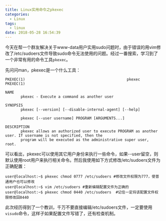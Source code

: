```yaml
---
title: Linux实用命令之pkexec
categories:
  - Linux
tags:
  - linux
date: 2018-05-28 16:54:39
---
```


今天在帮一个群友解决关于www-data用户实用sudo问题时，由于错误的用vim修改了/etc/sudoers文件导致sudo命令无法使用的问题。经过一番搜索，学习到了一个非常有用的命令工具`pkexec`。

<!--more-->

先问问man，pkexec是一个什么工具：

```shell
PKEXEC(1)                                              pkexec                                              PKEXEC(1)

NAME
       pkexec - Execute a command as another user

SYNOPSIS
       pkexec [--version] [--disable-internal-agent] [--help]

       pkexec [--user username] PROGRAM [ARGUMENTS...]

DESCRIPTION
       pkexec allows an authorized user to execute PROGRAM as another user. If username is not specified, then the
       program will be executed as the administrative super user, root.
```

可以看出，pkexec可以使用其它用户身份来执行一些命令，如果--user留空，则默认使用root用户来执行相关命令。然后我使用如下方式修改/etc/sudoers文件为正确配置：

```shell
user@localhost:~$ pkexec chmod 0777 /etc/sudoers #修改文件权限为777，使普通用户也可以修改
user@localhost:~$ vim /etc/sudoers #重新编辑配置文件为正确的
user@localhost:~$ pkexec chmod 0440 /etc/sudoers  #记住一定将该配置文件权限修改回0440
```

此次经历得到了一个教训，千万不要直接编辑/etc/sudoers文件，一定要使用`visudo`命令，这样子如果配置文件写错了，还有检查机制。